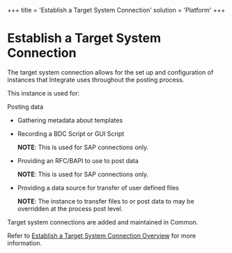 +++
title = 'Establish a Target System Connection'
solution = 'Platform'
+++

# Establish a Target System Connection

The target system connection allows for the set up and configuration of
instances that Integrate uses throughout the posting process.

This instance is used for:

Posting data

  - Gathering metadata about templates

  - Recording a BDC Script or GUI Script
    
    <span style="font-weight: bold;">NOTE</span>: This is used for SAP
    connections only.

  - Providing an RFC/BAPI to use to post data
    
    <span style="font-weight: bold;">NOTE</span>: This is used for SAP
    connections only.

  - Providing a data source for transfer of user defined files
    
    <span style="font-weight: bold;">NOTE</span>: The instance to
    transfer files to or post data to may be overridden at the process
    post level.

Target system connections are added and maintained in Common.

Refer to [Establish a Target System Connection
Overview](../../Common/Use_Cases/Establish_a_Connection_to_a_target_system_Overview)
for more information.
